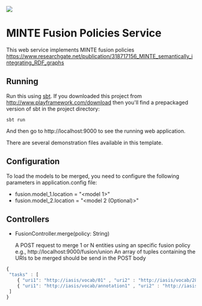 [<img src="https://img.shields.io/travis/playframework/play-scala-starter-example.svg"/>](https://travis-ci.org/playframework/play-scala-starter-example)

# MINTE Fusion Policies Service

This web service implements MINTE fusion policies
https://www.researchgate.net/publication/318717156_MINTE_semantically_integrating_RDF_graphs

## Running

Run this using [sbt](http://www.scala-sbt.org/).  If you downloaded this project from http://www.playframework.com/download then you'll find a prepackaged version of sbt in the project directory:

```
sbt run
```

And then go to http://localhost:9000 to see the running web application.

There are several demonstration files available in this template.

## Configuration
To load the models to be merged, you need to configure the following parameters in application.config file:

* fusion.model_1.location = "<model 1>"
* fusion.model_2.location = "<model 2 (Optional)>"

## Controllers

- FusionController.merge(policy: String)

  A POST request to merge 1 or N entities using an specific fusion policy e.g., http://localhost:9000/fusion/union
  An array of tuples containing the URIs to be merged should be send in the POST body
  
```javascript
{
 "tasks" : [  
 	{ "uri1": "http://iasis/vocab/01" , "uri2" : "http://iasis/vocab/28381756" },
 	{ "uri1": "http://iasis/vocab/annotation1" , "uri2" : "http://iasis/vocab/annotation4" }
 ]
}
``` 
